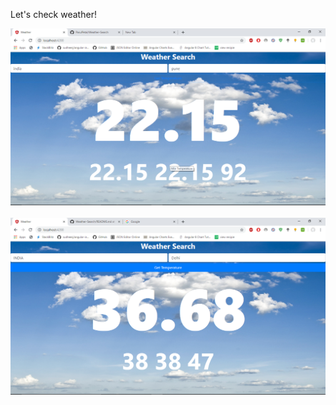 Let's check weather!


![](https://github.com/ParulPetal/Weather-Search/blob/master/weather.png)
<br/>
<br/>
![](https://github.com/ParulPetal/Weather-Search/blob/master/weather3.png)
